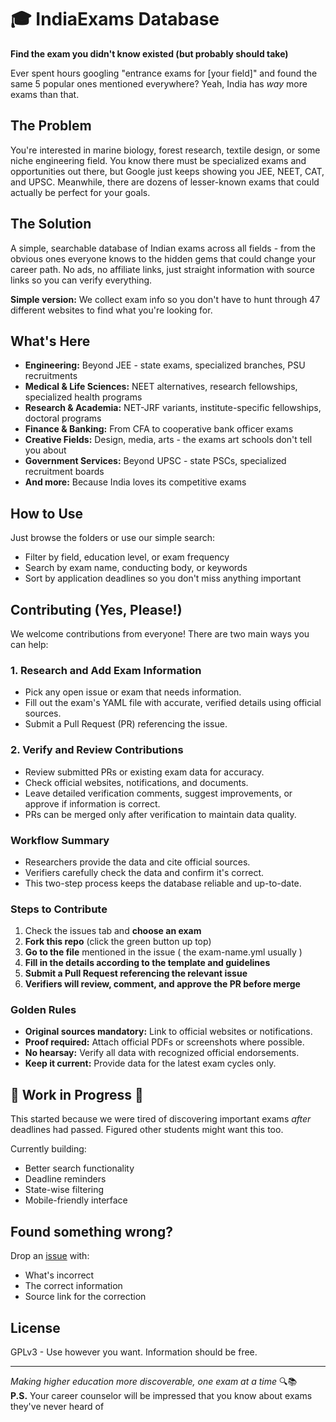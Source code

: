 # 🎓 IndiaExams Database
**Find the exam you didn't know existed (but probably should take)**

Ever spent hours googling "entrance exams for [your field]" and found the same 5 popular ones mentioned everywhere? Yeah, India has *way* more exams than that.

## The Problem
You're interested in marine biology, forest research, textile design, or some niche engineering field. You know there must be specialized exams and opportunities out there, but Google just keeps showing you JEE, NEET, CAT, and UPSC. Meanwhile, there are dozens of lesser-known exams that could actually be perfect for your goals.

## The Solution
A simple, searchable database of Indian exams across all fields - from the obvious ones everyone knows to the hidden gems that could change your career path. No ads, no affiliate links, just straight information with source links so you can verify everything.

**Simple version:** We collect exam info so you don't have to hunt through 47 different websites to find what you're looking for.

## What's Here
- **Engineering:** Beyond JEE - state exams, specialized branches, PSU recruitments
- **Medical & Life Sciences:** NEET alternatives, research fellowships, specialized health programs  
- **Research & Academia:** NET-JRF variants, institute-specific fellowships, doctoral programs
- **Finance & Banking:** From CFA to cooperative bank officer exams
- **Creative Fields:** Design, media, arts - the exams art schools don't tell you about
- **Government Services:** Beyond UPSC - state PSCs, specialized recruitment boards
- **And more:** Because India loves its competitive exams

## How to Use
Just browse the folders or use our simple search:
- Filter by field, education level, or exam frequency
- Search by exam name, conducting body, or keywords
- Sort by application deadlines so you don't miss anything important

## Contributing (Yes, Please!)

We welcome contributions from everyone! There are two main ways you can help:

### 1. Research and Add Exam Information
- Pick any open issue or exam that needs information.
- Fill out the exam's YAML file with accurate, verified details using official sources.
- Submit a Pull Request (PR) referencing the issue.

### 2. Verify and Review Contributions
- Review submitted PRs or existing exam data for accuracy.
- Check official websites, notifications, and documents.
- Leave detailed verification comments, suggest improvements, or approve if information is correct.
- PRs can be merged only after verification to maintain data quality.

### Workflow Summary
- Researchers provide the data and cite official sources.
- Verifiers carefully check the data and confirm it's correct.
- This two-step process keeps the database reliable and up-to-date.

### Steps to Contribute
1. Check the issues tab and **choose an exam**
2. **Fork this repo** (click the green button up top)
3. **Go to the file** mentioned in the issue ( the exam-name.yml usually )
4. **Fill in the details according to the template and guidelines**
5. **Submit a Pull Request referencing the relevant issue**
6. **Verifiers will review, comment, and approve the PR before merge**

### Golden Rules
- **Original sources mandatory:** Link to official websites or notifications.
- **Proof required:** Attach official PDFs or screenshots where possible.
- **No hearsay:** Verify all data with recognized official endorsements.
- **Keep it current:** Provide data for the latest exam cycles only.

## 🚧 Work in Progress 🚧
This started because we were tired of discovering important exams *after* deadlines had passed. Figured other students might want this too.

Currently building:
- Better search functionality
- Deadline reminders 
- State-wise filtering
- Mobile-friendly interface

## Found something wrong?
Drop an [issue](https://github.com/lalithaar/indian-exams-database/issues) with:
- What's incorrect
- The correct information
- Source link for the correction

## License
GPLv3 - Use however you want. Information should be free.

---
*Making higher education more discoverable, one exam at a time* 🔍📚  
**P.S.** Your career counselor will be impressed that you know about exams they've never heard of
